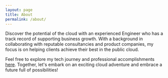 ```yaml
---
layout: page
title: About
permalink: /about/
---
```

Discover the potential of the cloud with an experienced Engineer who has a track record of supporting business growth. With a background in collaborating with reputable consultancies and product companies, my focus is on helping clients achieve their best in the public cloud.

Feel free to explore my tech journey and professional accomplishments [here](https://www.linkedin.com/in/suseendran/). Together, let's embark on an exciting cloud adventure and embrace a future full of possibilities!
